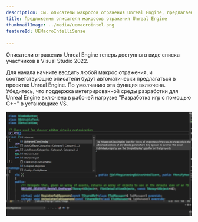 ```yaml
---
description: См. описатели макросов отражения Unreal Engine, предлагаемые в списке участников
title: Предложения описателя макросов отражения Unreal Engine
thumbnailImage: ../media/uemacrointel.png
featureId: UEMacroIntelliSense

---
```


Описатели отражения Unreal Engine теперь доступны в виде списка участников в Visual Studio 2022.

Для начала начните вводить любой макрос отражения, и соответствующие описатели будут автоматически предлагаться в проектах Unreal Engine. По умолчанию эта функция включена. Убедитесь, что поддержка интегрированной среды разработки для Unreal Engine включена в рабочей нагрузке "Разработка игр с помощью C++" в установщике VS.

![Макрос UE IntelliSense](../media/uemacrointel.png "Пример макроса UE IntelliSense")
